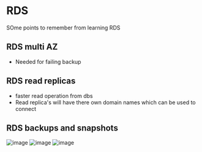 # RDS 
SOme points to remember from learning RDS

## RDS multi AZ
* Needed for failing backup

## RDS read replicas
* faster read operation from dbs
* Read replica's will have there own domain names which can be used to connect

## RDS backups and snapshots
![image](https://github.com/user-attachments/assets/e2336641-7ecd-40cc-abeb-b92c3304bea4)
![image](https://github.com/user-attachments/assets/0047d590-8393-44aa-a080-cbcd07898e08)
![image](https://github.com/user-attachments/assets/98cd146c-380f-4e29-a606-51fbd385ba40)
